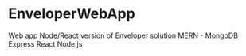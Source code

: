 # EnveloperWebApp
Web app Node/React version of Enveloper solution
MERN - MongoDB Express React Node.js